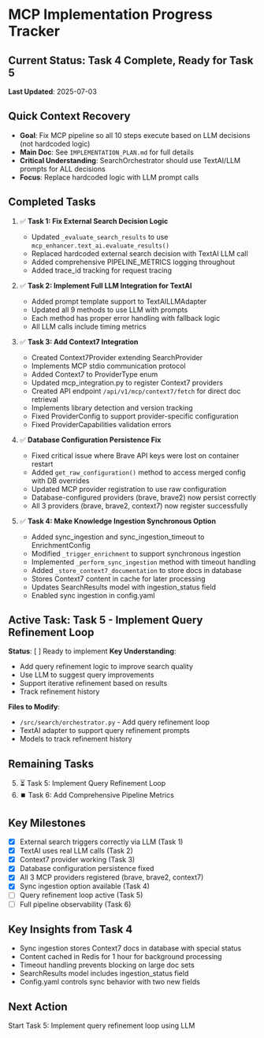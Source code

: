 # MCP Implementation Progress Tracker

## Current Status: Task 4 Complete, Ready for Task 5
**Last Updated**: 2025-07-03

## Quick Context Recovery
- **Goal**: Fix MCP pipeline so all 10 steps execute based on LLM decisions (not hardcoded logic)
- **Main Doc**: See `IMPLEMENTATION_PLAN.md` for full details
- **Critical Understanding**: SearchOrchestrator should use TextAI/LLM prompts for ALL decisions
- **Focus**: Replace hardcoded logic with LLM prompt calls

## Completed Tasks
1. ✅ **Task 1: Fix External Search Decision Logic**
   - Updated `_evaluate_search_results` to use `mcp_enhancer.text_ai.evaluate_results()`
   - Replaced hardcoded external search decision with TextAI LLM call
   - Added comprehensive PIPELINE_METRICS logging throughout
   - Added trace_id tracking for request tracing

2. ✅ **Task 2: Implement Full LLM Integration for TextAI**
   - Added prompt template support to TextAILLMAdapter
   - Updated all 9 methods to use LLM with prompts
   - Each method has proper error handling with fallback logic
   - All LLM calls include timing metrics

3. ✅ **Task 3: Add Context7 Integration**
   - Created Context7Provider extending SearchProvider
   - Implements MCP stdio communication protocol
   - Added Context7 to ProviderType enum
   - Updated mcp_integration.py to register Context7 providers
   - Created API endpoint `/api/v1/mcp/context7/fetch` for direct doc retrieval
   - Implements library detection and version tracking
   - Fixed ProviderConfig to support provider-specific configuration
   - Fixed ProviderCapabilities validation errors

4. ✅ **Database Configuration Persistence Fix**
   - Fixed critical issue where Brave API keys were lost on container restart
   - Added `get_raw_configuration()` method to access merged config with DB overrides
   - Updated MCP provider registration to use raw configuration
   - Database-configured providers (brave, brave2) now persist correctly
   - All 3 providers (brave, brave2, context7) now register successfully

4. ✅ **Task 4: Make Knowledge Ingestion Synchronous Option**
   - Added sync_ingestion and sync_ingestion_timeout to EnrichmentConfig
   - Modified `_trigger_enrichment` to support synchronous ingestion
   - Implemented `_perform_sync_ingestion` method with timeout handling
   - Added `_store_context7_documentation` to store docs in database
   - Stores Context7 content in cache for later processing
   - Updates SearchResults model with ingestion_status field
   - Enabled sync ingestion in config.yaml

## Active Task: Task 5 - Implement Query Refinement Loop
**Status**: [ ] Ready to implement
**Key Understanding**: 
- Add query refinement logic to improve search quality
- Use LLM to suggest query improvements
- Support iterative refinement based on results
- Track refinement history

**Files to Modify**:
- `/src/search/orchestrator.py` - Add query refinement loop
- TextAI adapter to support query refinement prompts
- Models to track refinement history

## Remaining Tasks
5. ⏳ Task 5: Implement Query Refinement Loop
6. ⏹️ Task 6: Add Comprehensive Pipeline Metrics

## Key Milestones
- [x] External search triggers correctly via LLM (Task 1)
- [x] TextAI uses real LLM calls (Task 2)
- [x] Context7 provider working (Task 3)
- [x] Database configuration persistence fixed
- [x] All 3 MCP providers registered (brave, brave2, context7)
- [x] Sync ingestion option available (Task 4)
- [ ] Query refinement loop active (Task 5)
- [ ] Full pipeline observability (Task 6)

## Key Insights from Task 4
- Sync ingestion stores Context7 docs in database with special status
- Content cached in Redis for 1 hour for background processing
- Timeout handling prevents blocking on large doc sets
- SearchResults model includes ingestion_status field
- Config.yaml controls sync behavior with two new fields

## Next Action
Start Task 5: Implement query refinement loop using LLM